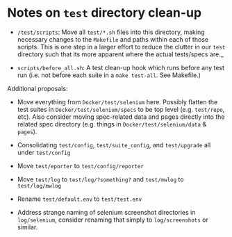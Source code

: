 # Notes on `test` directory clean-up

* `/test/scripts`: Move all `test/*.sh` files into this directory, making necessary changes to the `Makefile` and paths within each of those scripts.  This is one step in a larger effort to reduce the clutter in our `test` directory such that its more apparent where the actual tests/specs are._

* `scripts/before_all.sh`: A test clean-up hook which runs before any test run (i.e. not before each suite in a `make test-all`. See Makefile.)

Additional proposals:

* Move everything from `Docker/test/selenium` here. Possibly flatten the test suites in `Docker/test/selenium/specs` to be top level (e.g. `test/repo`, etc). Also consider moving spec-related data and pages directly into the related spec directory (e.g. things in `Docker/test/selenium/data` & `pages`).

* Consolidating `test/config`, `test/suite_config`, and `test/upgrade` all under `test/config`

* Move `test/eporter` to `test/config/reporter`

* Move `test/log` to `test/log/?something?` and `test/mwlog` to `test/log/mwlog`

* Rename `test/default.env` to `test/test.env`

* Address strange naming of selenium screenshot directories in `log/selenium`, consider renaming that simply to `log/screenshots` or similar.
